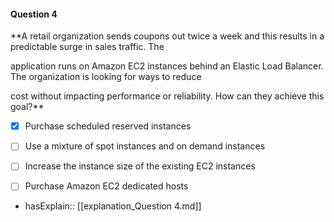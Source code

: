 #### Question  4


**A retail organization sends coupons out twice a week and this results in a predictable surge in sales traffic. The

application runs on Amazon EC2 instances behind an Elastic Load Balancer. The organization is looking for ways to reduce

cost without impacting performance or reliability. How can they achieve this goal?**


- [x] Purchase scheduled reserved instances


- [ ] Use a mixture of spot instances and on demand instances


- [ ] Increase the instance size of the existing EC2 instances


- [ ] Purchase Amazon EC2 dedicated hosts



- hasExplain:: [[explanation_Question  4.md]]